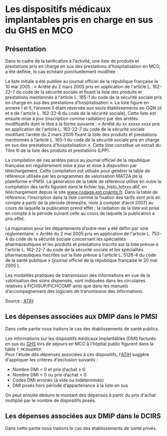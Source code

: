 # Les dispositifs médicaux implantables pris en charge en sus du GHS en MCO

## Présentation 

 Dans le cadre de la tarification à l’activité, une liste de produits et prestations pris en charge en sus des prestations d’hospitalisation en MCO, a été définie, le cas échéant ponctuellement modifiée :
 
La liste initiale a été publiée au journal officiel de la république française le 10 mai 2005 : « Arrêté du 2 mars 2005 pris en application de l'article L. 162-22-7 du code de la sécurité sociale et fixant la liste des produits et prestations mentionnés à l’article L. 165-1 du code de la sécurité sociale pris en charge en sus des prestations d'hospitalisation ». La liste figure en annexe I et II, l’annexe II étant réservée aux seuls établissements ex-OQN (d et e de l'article L. 162-22-6 du code de la sécurité sociale). Cette liste est ensuite mise à jour (inscription comme radiation) par des arrêtés modificatifs dont le titre a la forme suivante : « Arrêté du xx xxxxx xxxx pris en application de l'article L. 162-22-7 du code de la sécurité sociale modifiant l’arrêté du 2 mars 2005 fixant la liste des produits et prestations mentionnés à l’article L. 165-1 du code de la sécurité sociale pris en charge en sus des prestations d'hospitalisation ». Cette liste constitue un extrait du Titre III de la liste des produits et prestations (LPP).
 
La compilation de ces arrêtés parus au journal officiel de la république française est régulièrement mise à jour et mise à disposition par téléchargement.  Cette compilation est utilisée pour générer la table de référence utilisée par les programmes de valorisation MAT2A de la plateforme e-PMSI. La génération de la table de référence utilise en outre la compilation des tarifs figurant dans le fichier lpp_histo_totxxx.dbf, en téléchargement depuis le site www.codage.ext.cnamts.fr. Dans la table de référence, l’inscription dans la liste comme la fixation des tarifs sont pris en compte à partir de la période (trimestre, mois à compter d’avril 2007) au cours de laquelle la publication prend effet ; la radiation de la liste est prise en compte à la période suivant celle au cours de laquelle la publication a pris effet.
 
La majoration pour les départements d’outre-mer a été défini par voie réglementaire: « Arrêté du 2 mai 2005 pris en application de l'article L. 753-4 du code de la sécurité sociale concernant les spécialités pharmaceutiques et les produits et prestations inscrits sur la liste prévue à l'article L. 162-22-7 du code de la sécurité sociale et les spécialités pharmaceutiques inscrites sur la liste prévue à l'article L. 5126-4 du code de la santé publique » (journal officiel de la république française le 20 mai 2005 ).
 
Les modalités pratiques de transmission des informations en vue de la valorisation des soins dispensés, sont indiquées dans les circulaires relatives à FICHSUP/FICHCOMP ainsi que dans les manuels d’accompagnement des logiciels de transmission des informations.
 
Source : [ATIH](https://www.atih.sante.fr/dispositifs-medicaux-pris-en-charge-en-sus) 


## Les dépenses associées aux DMIP dans le PMSI 

Dans cette partie nous traitons le cas des établissements de santé publics.

Les informations sur les dispositifs médicaux implantables (DMI) facturés en sus du [GHS](../glossaire/GHS.html) 
lors de séjours en MCO à l'hôpital public figurent dans la table `T_MCOaaDMIP`.  
Pour l'étude des dépenses associées à ces dispositifs, l'[ATIH](https://www.scansante.fr/applications/synthese-dmi-mo-sus) suggère d'appliquer les critères d'exclusion suivants :  
- Nombre DMI = 0 et prix d’achat ≥ 0
- Nombre DMI < 0 ou prix d’achat < 0
- Codes DMI erronés (à vide ou indéterminés)
- DMI posés hors période d’appartenance à la liste en sus

On peut ensuite déduire le montant des dépenses à partir du prix d'achat multiplié par le nombre de dispositifs posés.  



## Les dépenses associées aux DMIP dans le DCIRS 

Dans cette partie nous traitons le cas des établissements de santé privés.
